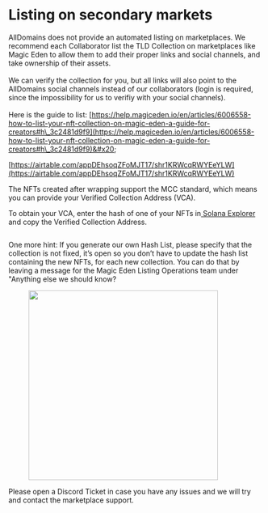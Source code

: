 # Listing on secondary markets

AllDomains does not provide an automated listing on marketplaces. We recommend each Collaborator list the TLD Collection on marketplaces like Magic Eden to allow them to add their proper links and social channels, and take ownership of their assets.\
\
We can verify the collection for you, but all links will also point to the AllDomains social channels instead of our collaborators (login is required, since the impossibility for us to verifiy with your social channels).\
\
Here is the guide to list: [https://help.magiceden.io/en/articles/6006558-how-to-list-your-nft-collection-on-magic-eden-a-guide-for-creators#h\_3c2481d9f9](https://help.magiceden.io/en/articles/6006558-how-to-list-your-nft-collection-on-magic-eden-a-guide-for-creators#h\_3c2481d9f9)&#x20;

[https://airtable.com/appDEhsoqZFoMJT17/shr1KRWcqRWYEeYLW](https://airtable.com/appDEhsoqZFoMJT17/shr1KRWcqRWYEeYLW)



The NFTs created after wrapping support the MCC standard, which means you can provide your Verified Collection Address (VCA). &#x20;

To obtain your VCA, enter the hash of one of your NFTs in[ Solana Explorer](https://explorer.solana.com/) and copy the Verified Collection Address.

<figure><img src="https://lh3.googleusercontent.com/MeOMY1oPyjX6Sr2Pl4Zu3a4jh4SxkJZ9RnB8WFRNLIrnsTzp_8huWQSCLbUHArTPcKwOzHu0qWvFw4bLPbu3y7o475ohFA_Dz_KotHKPSCv1SkA6lwzRE_KwL1wUogNhv-_f9wP2-bPQCDkjPwyujpE" alt=""><figcaption></figcaption></figure>

One more hint: If you generate our own Hash List, please specify that the collection is not fixed, it’s open so you don’t have to update the hash list containing the new NFTs, for each new collection.  You can do that by leaving a message for the Magic Eden Listing Operations team under "Anything else we should know?

<figure><img src="https://lh3.googleusercontent.com/yWDQJwUiQCVqW6NAgL1T1GH7UL-DZwhomG7EOWNfbdgNy9GdqcHITrapw8w69Ofk78c8oBfsKqacrrXMY1RHqeLCP7MDPjNB66Z3PajNa9WANRP1C36hzmt8dRZN2VEmUJXO6Kk-YFurtdxiZyvpLPc" alt="" width="375"><figcaption></figcaption></figure>

Please open a Discord Ticket in case you have any issues and we will try and contact the marketplace support.
